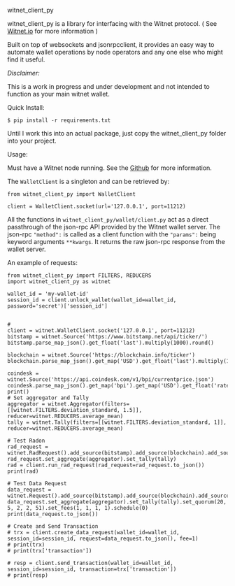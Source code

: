 witnet_client_py



witnet_client_py is a library for interfacing with the Witnet protocol. ( See [Witnet.io](https://witnet.io/) for more information )





Built on top of websockets and jsonrpcclient, it provides an easy way to automate wallet operations by node operators and any one else who might find it useful.



*Disclaimer:*

This is a work in progress and under development and not intended to function as your main witnet wallet.





Quick Install:

```
$ pip install -r requirements.txt
```



Until I work this into an actual package, just copy the witnet_client_py folder into your project.



Usage:

Must have a Witnet node running. See the [Github](https://github.com/witnet) for more information. 



The `WalletClient` is a singleton and can be retrieved by:

```
from witnet_client_py import WalletClient

client = WalletClient.socket(url='127.0.0.1', port=11212)

```

 

All the functions in `witnet_client_py/wallet/client.py` act as a direct passthrough of the json-rpc API provided by the Witnet wallet server. The json-rpc `"method":` is called as a client function with the `"params":` being keyword arguments `**kwargs`. It returns the raw json-rpc response from the wallet server.

An example of requests:

```
from witnet_client_py import FILTERS, REDUCERS
import witnet_client_py as witnet

wallet_id = 'my-wallet-id'
session_id = client.unlock_wallet(wallet_id=wallet_id, password='secret')['session_id']


#
client = witnet.WalletClient.socket('127.0.0.1', port=11212)
bitstamp = witnet.Source('https://www.bitstamp.net/api/ticker/')
bitstamp.parse_map_json().get_float('last').multiply(1000).round()

blockchain = witnet.Source('https://blockchain.info/ticker')
blockchain.parse_map_json().get_map('USD').get_float('last').multiply(1000).round()

coindesk = witnet.Source('https://api.coindesk.com/v1/bpi/currentprice.json')
coindesk.parse_map_json().get_map('bpi').get_map('USD').get_float('rate_float').multiply(1000).round()
print()
# Set aggregator and Tally
aggregator = witnet.Aggregator(filters=[[witnet.FILTERS.deviation_standard, 1.5]], reducer=witnet.REDUCERS.average_mean)
tally = witnet.Tally(filters=[[witnet.FILTERS.deviation_standard, 1]], reducer=witnet.REDUCERS.average_mean)

# Test Radon
rad_request = witnet.RadRequest().add_source(bitstamp).add_source(blockchain).add_source(coindesk)
rad_request.set_aggregate(aggregator).set_tally(tally)
rad = client.run_rad_request(rad_request=rad_request.to_json())
print(rad)

# Test Data Request
data_request = witnet.Request().add_source(bitstamp).add_source(blockchain).add_source(coindesk)
data_request.set_aggregate(aggregator).set_tally(tally).set_quorum(20, 5, 2, 2, 51).set_fees(1, 1, 1, 1).schedule(0)
print(data_request.to_json())

# Create and Send Transaction
# trx = client.create_data_request(wallet_id=wallet_id, session_id=session_id, request=data_request.to_json(), fee=1)
# print(trx)
# print(trx['transaction'])

# resp = client.send_transaction(wallet_id=wallet_id, session_id=session_id, transaction=trx['transaction'])
# print(resp)
```


